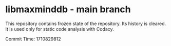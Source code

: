 # libmaxminddb - main branch

This repository contains frozen state of the repository.
Its history is cleared. It is used only for static code
analysis with Codacy.

Commit Time: 1710829812